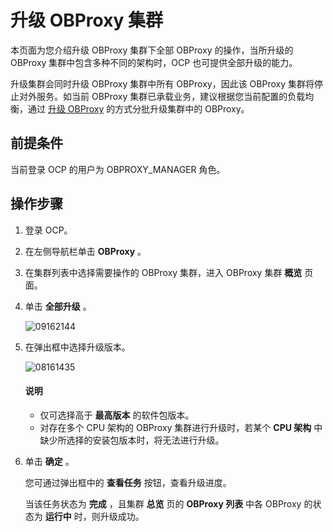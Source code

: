# 升级 OBProxy 集群

本页面为您介绍升级 OBProxy 集群下全部 OBProxy 的操作，当所升级的 OBProxy 集群中包含多种不同的架构时，OCP 也可提供全部升级的能力。

升级集群会同时升级 OBProxy 集群中所有 OBProxy，因此该 OBProxy 集群将停止对外服务。如当前 OBProxy 集群已承载业务，建议根据您当前配置的负载均衡，通过 [升级 OBProxy](../400.manage-a-obproxy-server/700.upgrade-an-obproxy.md) 的方式分批升级集群中的 OBProxy。

## 前提条件

当前登录 OCP 的用户为 OBPROXY_MANAGER 角色。

## 操作步骤

1. 登录 OCP。

2. 在左侧导航栏单击 **OBProxy** 。

3. 在集群列表中选择需要操作的 OBProxy 集群，进入 OBProxy 集群 **概览** 页面。

4. 单击 **全部升级** 。

   ![09162144](https://obbusiness-private.oss-cn-shanghai.aliyuncs.com/doc/img/ocp/421/%E5%85%A8%E9%83%A8%E5%8D%87%E7%BA%A7.png)

5. 在弹出框中选择升级版本。

   ![08161435](https://obbusiness-private.oss-cn-shanghai.aliyuncs.com/doc/img/ocp/401/%E5%8D%87%E7%BA%A7obproxy1.png)

    <main id="notice" type='explain'>
    <h4>说明</h4>
    <ul>
    <li>仅可选择高于 <strong>最高版本</strong> 的软件包版本。</li>
    <li>对存在多个 CPU 架构的 OBProxy 集群进行升级时，若某个 <strong>CPU 架构</strong> 中缺少所选择的安装包版本时，将无法进行升级。</li>
    </ul>
    </main>

6. 单击 **确定** 。

   您可通过弹出框中的 **查看任务** 按钮，查看升级进度。

   当该任务状态为 **完成** ，且集群 **总览** 页的 **OBProxy 列表** 中各 OBProxy 的状态为 **运行中** 时，则升级成功。
